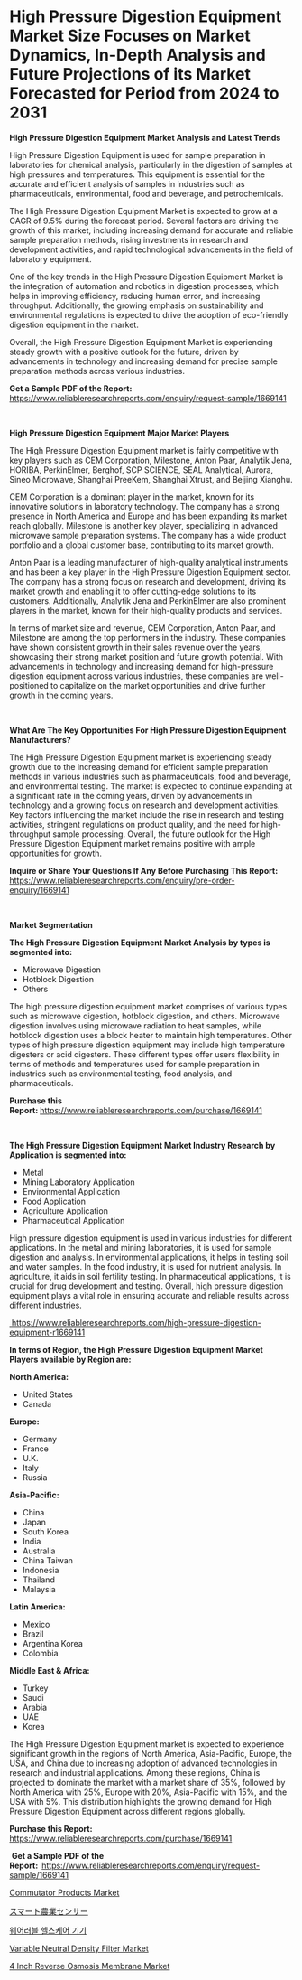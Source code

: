 <p><h1>High Pressure Digestion Equipment Market Size Focuses on Market Dynamics, In-Depth Analysis and Future Projections of its Market Forecasted for Period from 2024 to 2031</h1></p><p><strong>High Pressure Digestion Equipment Market Analysis and Latest Trends</strong></p>
<p><p>High Pressure Digestion Equipment is used for sample preparation in laboratories for chemical analysis, particularly in the digestion of samples at high pressures and temperatures. This equipment is essential for the accurate and efficient analysis of samples in industries such as pharmaceuticals, environmental, food and beverage, and petrochemicals.</p><p>The High Pressure Digestion Equipment Market is expected to grow at a CAGR of 9.5% during the forecast period. Several factors are driving the growth of this market, including increasing demand for accurate and reliable sample preparation methods, rising investments in research and development activities, and rapid technological advancements in the field of laboratory equipment.</p><p>One of the key trends in the High Pressure Digestion Equipment Market is the integration of automation and robotics in digestion processes, which helps in improving efficiency, reducing human error, and increasing throughput. Additionally, the growing emphasis on sustainability and environmental regulations is expected to drive the adoption of eco-friendly digestion equipment in the market.</p><p>Overall, the High Pressure Digestion Equipment Market is experiencing steady growth with a positive outlook for the future, driven by advancements in technology and increasing demand for precise sample preparation methods across various industries.</p></p>
<p><strong>Get a Sample PDF of the Report:&nbsp;</strong> <a href="https://www.reliableresearchreports.com/enquiry/request-sample/1669141">https://www.reliableresearchreports.com/enquiry/request-sample/1669141</a></p>
<p>&nbsp;</p>
<p><strong>High Pressure Digestion Equipment Major Market Players</strong></p>
<p><p>The High Pressure Digestion Equipment market is fairly competitive with key players such as CEM Corporation, Milestone, Anton Paar, Analytik Jena, HORIBA, PerkinElmer, Berghof, SCP SCIENCE, SEAL Analytical, Aurora, Sineo Microwave, Shanghai PreeKem, Shanghai Xtrust, and Beijing Xianghu. </p><p>CEM Corporation is a dominant player in the market, known for its innovative solutions in laboratory technology. The company has a strong presence in North America and Europe and has been expanding its market reach globally. Milestone is another key player, specializing in advanced microwave sample preparation systems. The company has a wide product portfolio and a global customer base, contributing to its market growth.</p><p>Anton Paar is a leading manufacturer of high-quality analytical instruments and has been a key player in the High Pressure Digestion Equipment sector. The company has a strong focus on research and development, driving its market growth and enabling it to offer cutting-edge solutions to its customers. Additionally, Analytik Jena and PerkinElmer are also prominent players in the market, known for their high-quality products and services.</p><p>In terms of market size and revenue, CEM Corporation, Anton Paar, and Milestone are among the top performers in the industry. These companies have shown consistent growth in their sales revenue over the years, showcasing their strong market position and future growth potential. With advancements in technology and increasing demand for high-pressure digestion equipment across various industries, these companies are well-positioned to capitalize on the market opportunities and drive further growth in the coming years.</p></p>
<p>&nbsp;</p>
<p><strong>What Are The Key Opportunities For High Pressure Digestion Equipment Manufacturers?</strong></p>
<p><p>The High Pressure Digestion Equipment market is experiencing steady growth due to the increasing demand for efficient sample preparation methods in various industries such as pharmaceuticals, food and beverage, and environmental testing. The market is expected to continue expanding at a significant rate in the coming years, driven by advancements in technology and a growing focus on research and development activities. Key factors influencing the market include the rise in research and testing activities, stringent regulations on product quality, and the need for high-throughput sample processing. Overall, the future outlook for the High Pressure Digestion Equipment market remains positive with ample opportunities for growth.</p></p>
<p><strong>Inquire or Share Your Questions If Any Before Purchasing This Report:</strong> <a href="https://www.reliableresearchreports.com/enquiry/pre-order-enquiry/1669141">https://www.reliableresearchreports.com/enquiry/pre-order-enquiry/1669141</a></p>
<p>&nbsp;</p>
<p><strong>Market Segmentation</strong></p>
<p><strong>The High Pressure Digestion Equipment Market Analysis by types is segmented into:</strong></p>
<p><ul><li>Microwave Digestion</li><li>Hotblock Digestion</li><li>Others</li></ul></p>
<p><p>The high pressure digestion equipment market comprises of various types such as microwave digestion, hotblock digestion, and others. Microwave digestion involves using microwave radiation to heat samples, while hotblock digestion uses a block heater to maintain high temperatures. Other types of high pressure digestion equipment may include high temperature digesters or acid digesters. These different types offer users flexibility in terms of methods and temperatures used for sample preparation in industries such as environmental testing, food analysis, and pharmaceuticals.</p></p>
<p><strong>Purchase this Report:&nbsp;</strong><a href="https://www.reliableresearchreports.com/purchase/1669141">https://www.reliableresearchreports.com/purchase/1669141</a></p>
<p>&nbsp;</p>
<p><strong>The High Pressure Digestion Equipment Market Industry Research by Application is segmented into:</strong></p>
<p><ul><li>Metal</li><li>Mining Laboratory Application</li><li>Environmental Application</li><li>Food Application</li><li>Agriculture Application</li><li>Pharmaceutical Application</li></ul></p>
<p><p>High pressure digestion equipment is used in various industries for different applications. In the metal and mining laboratories, it is used for sample digestion and analysis. In environmental applications, it helps in testing soil and water samples. In the food industry, it is used for nutrient analysis. In agriculture, it aids in soil fertility testing. In pharmaceutical applications, it is crucial for drug development and testing. Overall, high pressure digestion equipment plays a vital role in ensuring accurate and reliable results across different industries.</p></p>
<p><a href="https://www.reliableresearchreports.com/high-pressure-digestion-equipment-r1669141">&nbsp;https://www.reliableresearchreports.com/high-pressure-digestion-equipment-r1669141</a></p>
<p><strong>In terms of Region, the High Pressure Digestion Equipment Market Players available by Region are:</strong></p>
<p>
    <p> <strong> North America: </strong>
        <ul>
            <li>United States</li>
            <li>Canada</li>
        </ul>
        </p> 
    <p> <strong> Europe: </strong>
        <ul>
            <li>Germany</li>
            <li>France</li>
            <li>U.K.</li>
            <li>Italy</li>
            <li>Russia</li>
        </ul>
        </p> 
    <p> <strong> Asia-Pacific: </strong>
        <ul>
            <li>China</li>
            <li>Japan</li>
            <li>South Korea</li>
            <li>India</li>
            <li>Australia</li>
            <li>China Taiwan</li>
            <li>Indonesia</li>
            <li>Thailand</li>
            <li>Malaysia</li>
        </ul>
        </p> 
    <p> <strong> Latin America: </strong>
        <ul>
            <li>Mexico</li>
            <li>Brazil</li>
            <li>Argentina Korea</li>
            <li>Colombia</li>
        </ul>
        </p> 
    <p> <strong> Middle East & Africa: </strong>
        <ul>
            <li>Turkey</li>
            <li>Saudi</li>
            <li>Arabia</li>
            <li>UAE</li>
            <li>Korea</li>
        </ul>
    </p>
    </p>
<p><p>The High Pressure Digestion Equipment market is expected to experience significant growth in the regions of North America, Asia-Pacific, Europe, the USA, and China due to increasing adoption of advanced technologies in research and industrial applications. Among these regions, China is projected to dominate the market with a market share of 35%, followed by North America with 25%, Europe with 20%, Asia-Pacific with 15%, and the USA with 5%. This distribution highlights the growing demand for High Pressure Digestion Equipment across different regions globally.</p></p>
<p><strong>Purchase this Report: </strong><a href="https://www.reliableresearchreports.com/purchase/1669141">https://www.reliableresearchreports.com/purchase/1669141</a></p>
<p>&nbsp;<strong>Get a Sample PDF of the Report:&nbsp;&nbsp;</strong><a href="https://www.reliableresearchreports.com/enquiry/request-sample/1669141">https://www.reliableresearchreports.com/enquiry/request-sample/1669141</a></p>
<p><strong></strong></p>
<p><p><a href="https://github.com/Alonsoolds3wq1d81czn8rbol/Market-Research-Report-List-2/blob/main/commutator-products-market.md">Commutator Products Market</a></p><p><a href="https://github.com/charm854/Market-Research-Report-List-1/blob/main/525568646101.md">スマート農業センサー</a></p><p><a href="https://github.com/Skyleitney456456/Market-Research-Report-List-1/blob/main/240446842055.md">웨어러블 헬스케어 기기</a></p><p><a href="https://www.linkedin.com/pulse/variable-neutral-density-filter-market-size-trends-complete-oe8ef?trackingId=k2pezmPtPb3aapfmsKd%2F3A%3D%3D">Variable Neutral Density Filter Market</a></p><p><a href="https://issuu.com/reportprime-2/docs/4-inch-reverse-osmosis-membrane-market-size-2030.p">4 Inch Reverse Osmosis Membrane Market</a></p></p>